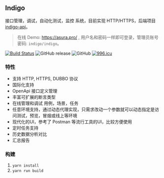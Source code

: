 ## Indigo
接口管理，调试，自动化测试，监控 系统，目前实现 HTTP/HTTPS，后端项目 [indigo-api](https://github.com/asura-pro/indigo-api)。
> 在线 Demo: https://asura.pro/ , 用户名和密码一样即可登录，管理员账号密码: `indigo/indigo`。

[![Build Status](https://travis-ci.org/asura-pro/indigo.svg?branch=master)](https://travis-ci.org/asura-pro/indigo)
![GitHub release](https://img.shields.io/github/release/asura-pro/indigo.svg)
![GitHub](https://img.shields.io/github/license/asura-pro/indigo.svg)
[![996.icu](https://img.shields.io/badge/link-996.icu-red.svg)](https://996.icu)

### 特性

- 支持 HTTP, HTTPS, DUBBO 协议
- 国际化支持
- OpenApi 接口定义管理
- 丰富可扩展的断言类型
- 在线管理和调试 用例，场景，任务
- 任意环境支持，通过动态代理实现，只需求改动一个参数就可以动态指定是访问测试，预览，冒烟或线上等环境
- 现代化的UI，参考了 Postman 等流行工具的UI，比较方便使用
- 定时任务支持
- 历史数据分析对比
- 汇总报告

### 构建

1. `yarn install`
2. `yarn run build`

